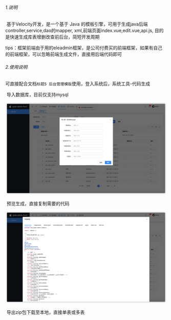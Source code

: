 ###### 1.说明

​	基于Velocity开发，是一个基于 Java 的模板引擎，可用于生成java后端controller,service,dao的mapper, xml,前端页面index.vue,edit.vue,api.js, 目的是快速生成库表增删改查前后台，简短开发周期

​	tips：框架前端由于用的eleadmin框架，是公司付费买的前端框架，如果有自己的前端框架，可以忽略前端生成文件，直接用后端代码即可

###### 2.使用说明

​	可直接配合文档`标题5 后台管理模版`使用，登入系统后，系统工具-代码生成

​	导入数据库，目前仅支持mysql

![image-20210527200918139](./images/generator1.jpg)

​	预览生成，直接复制需要的代码

![image-20210527200918139](./images/generator2.jpg)

​	导出zip包下载至本地，直接单表或多表